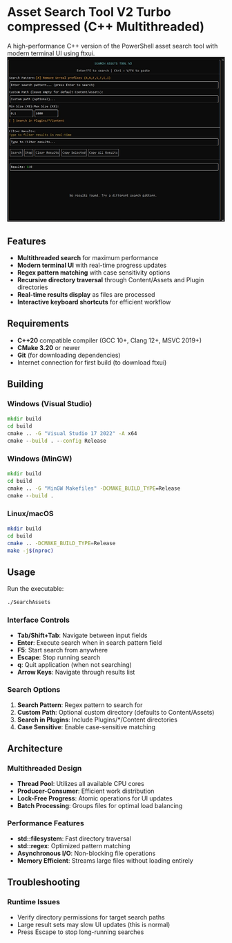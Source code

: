 # Asset Search Tool V2 Turbo compressed (C++ Multithreaded)

A high-performance C++ version of the PowerShell asset search tool with modern terminal UI using ftxui.
![](img/program.jpg)

## Features

- **Multithreaded search** for maximum performance
- **Modern terminal UI** with real-time progress updates
- **Regex pattern matching** with case sensitivity options
- **Recursive directory traversal** through Content/Assets and Plugin directories
- **Real-time results display** as files are processed
- **Interactive keyboard shortcuts** for efficient workflow

## Requirements

- **C++20** compatible compiler (GCC 10+, Clang 12+, MSVC 2019+)
- **CMake 3.20** or newer
- **Git** (for downloading dependencies)
- Internet connection for first build (to download ftxui)

## Building

### Windows (Visual Studio)

```cmd
mkdir build
cd build
cmake .. -G "Visual Studio 17 2022" -A x64
cmake --build . --config Release
```

### Windows (MinGW)

```cmd
mkdir build
cd build
cmake .. -G "MinGW Makefiles" -DCMAKE_BUILD_TYPE=Release
cmake --build .
```

### Linux/macOS

```bash
mkdir build
cd build
cmake .. -DCMAKE_BUILD_TYPE=Release
make -j$(nproc)
```

## Usage

Run the executable:

```bash
./SearchAssets
```

### Interface Controls

- **Tab/Shift+Tab**: Navigate between input fields
- **Enter**: Execute search when in search pattern field
- **F5**: Start search from anywhere
- **Escape**: Stop running search
- **q**: Quit application (when not searching)
- **Arrow Keys**: Navigate through results list

### Search Options

1. **Search Pattern**: Regex pattern to search for
2. **Custom Path**: Optional custom directory (defaults to Content/Assets)
3. **Search in Plugins**: Include Plugins/\*/Content directories
4. **Case Sensitive**: Enable case-sensitive matching

## Architecture

### Multithreaded Design

- **Thread Pool**: Utilizes all available CPU cores
- **Producer-Consumer**: Efficient work distribution
- **Lock-Free Progress**: Atomic operations for UI updates
- **Batch Processing**: Groups files for optimal load balancing

### Performance Features

- **std::filesystem**: Fast directory traversal
- **std::regex**: Optimized pattern matching
- **Asynchronous I/O**: Non-blocking file operations
- **Memory Efficient**: Streams large files without loading entirely

## Troubleshooting

### Runtime Issues

- Verify directory permissions for target search paths
- Large result sets may slow UI updates (this is normal)
- Press Escape to stop long-running searches
